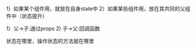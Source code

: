 <!-- 状态存放 -->
1）如果某个组件用，就放在自身state中
2）如果某些组件用，放在其共同的父组件中（状态提升）

<!-- 组件传值 -->
1）父->子:通过props
2) 子->父:回调函数

状态在哪里，操作状态的方法就在哪里